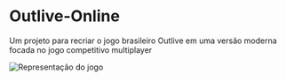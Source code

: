 # Outlive-Online
Um projeto para recriar o jogo brasileiro Outlive em uma versão moderna focada no jogo competitivo multiplayer

![Representação do jogo]("/Tela.png")
